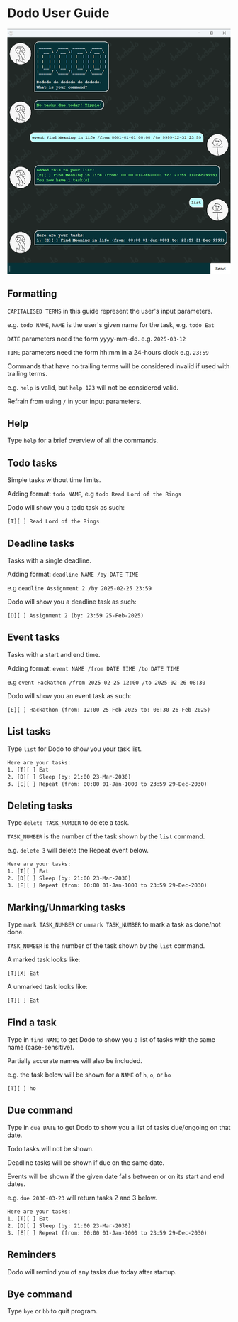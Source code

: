 # Dodo User Guide

![Ui.png](Ui.png)

## Formatting

`CAPITALISED TERMS` in this guide represent the user's input parameters.

e.g. `todo NAME`, `NAME` is the user's given name for the task, e.g. `todo Eat`

`DATE` parameters need the form yyyy-mm-dd. e.g. `2025-03-12`

`TIME` parameters need the form hh:mm in a 24-hours clock e.g. `23:59`

Commands that have no trailing terms will be considered invalid if used with trailing terms.

e.g. `help` is valid, but `help 123` will not be considered valid.

Refrain from using `/` in your input parameters.

## Help
Type `help` for a brief overview of all the commands.

## Todo tasks

Simple tasks without time limits.

Adding format: `todo NAME`, e.g `todo Read Lord of the Rings`

Dodo will show you a todo task as such:

```
[T][ ] Read Lord of the Rings
```
## Deadline tasks

Tasks with a single deadline.

Adding format: `deadline NAME /by DATE TIME`

e.g `deadline Assignment 2 /by 2025-02-25 23:59`

Dodo will show you a deadline task as such:

```
[D][ ] Assignment 2 (by: 23:59 25-Feb-2025)
```

## Event tasks

Tasks with a start and end time.

Adding format: `event NAME /from DATE TIME /to DATE TIME`

e.g `event Hackathon /from 2025-02-25 12:00 /to 2025-02-26 08:30`

Dodo will show you an event task as such:

```
[E][ ] Hackathon (from: 12:00 25-Feb-2025 to: 08:30 26-Feb-2025)
```

## List tasks

Type `list` for Dodo to show you your task list.
```
Here are your tasks:
1. [T][ ] Eat
2. [D][ ] Sleep (by: 21:00 23-Mar-2030)
3. [E][ ] Repeat (from: 00:00 01-Jan-1000 to 23:59 29-Dec-2030)
```

## Deleting tasks

Type `delete TASK_NUMBER` to delete a task.

`TASK_NUMBER` is the number of the task shown by the `list` command.

e.g. `delete 3` will delete the Repeat event below.
```
Here are your tasks:
1. [T][ ] Eat
2. [D][ ] Sleep (by: 21:00 23-Mar-2030)
3. [E][ ] Repeat (from: 00:00 01-Jan-1000 to 23:59 29-Dec-2030)
```

## Marking/Unmarking tasks

Type `mark TASK_NUMBER` or `unmark TASK_NUMBER` to mark a task as done/not done.

`TASK_NUMBER` is the number of the task shown by the `list` command.

A marked task looks like:
```
[T][X] Eat
```

A unmarked task looks like:
```
[T][ ] Eat
```
## Find a task

Type in `find NAME` to get Dodo to show you a list of tasks with the same name (case-sensitive).

Partially accurate names will also be included.

e.g. the task below will be shown for a `NAME` of `h`, `o`, or `ho`
```
[T][ ] ho
```

## Due command

Type in `due DATE` to get Dodo to show you a list of tasks due/ongoing on that date.

Todo tasks will not be shown.

Deadline tasks will be shown if due on the same date. 

Events will be shown if the given date falls between or on its start and end dates.

e.g. `due 2030-03-23` will return tasks 2 and 3 below.
```
Here are your tasks:
1. [T][ ] Eat
2. [D][ ] Sleep (by: 21:00 23-Mar-2030)
3. [E][ ] Repeat (from: 00:00 01-Jan-1000 to 23:59 29-Dec-2030)
```

## Reminders

Dodo will remind you of any tasks due today after startup.

## Bye command

Type `bye` or `bb` to quit program.